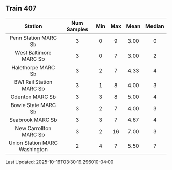 ## Train 407

| Station | Num Samples | Min | Max | Mean | Median |
| :-----: | :---------: | :-: | :-: | :--: | :----: |
| Penn Station MARC Sb | 3 | 0 | 9 | 3.00 | 0 |
| West Baltimore MARC Sb | 3 | 0 | 7 | 3.00 | 2 |
| Halethorpe MARC Sb | 3 | 2 | 7 | 4.33 | 4 |
| BWI Rail Station MARC Sb | 3 | 1 | 8 | 4.00 | 3 |
| Odenton MARC Sb | 3 | 3 | 8 | 5.00 | 4 |
| Bowie State MARC Sb | 3 | 2 | 7 | 4.00 | 3 |
| Seabrook MARC Sb | 3 | 3 | 7 | 4.67 | 4 |
| New Carrollton MARC Sb | 3 | 2 | 16 | 7.00 | 3 |
| Union Station MARC Washington | 2 | 4 | 7 | 5.50 | 7 |


Last Updated: 2025-10-16T03:30:19.296010-04:00